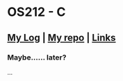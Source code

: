# OS212 - C

## [My Log](https://github.com/azzam2912/os212/blob/master/TXT/mylog.txt) | [My repo](https://github.com/azzam2912/os212/) | [Links](https://github.com/azzam2912/os212/blob/master/links.md)

### Maybe...... later?
...
